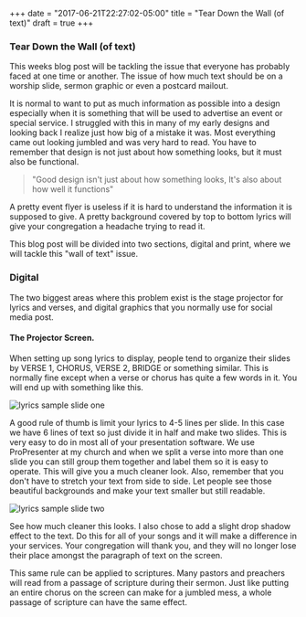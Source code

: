 +++
date = "2017-06-21T22:27:02-05:00"
title = "Tear Down the Wall (of text)"
draft = true
+++

### Tear Down the Wall (of text)

This weeks blog post will be tackling the issue that everyone has probably faced at one time or another. The issue of how much text should be on a worship slide, sermon graphic or even a postcard mailout.

It is normal to want to put as much information as possible into a design especially when it is something that will be used to advertise an event or special service. I struggled with this in many of my early designs and looking back I realize just how big of a mistake it was. Most everything came out looking jumbled and was very hard to read. You have to remember that design is not just about how something looks, but it must also be functional.

>"Good design isn't just about how something looks, It's also about how well it functions"

A pretty event flyer is useless if it is hard to understand the information it is supposed to give. A pretty background covered by top to bottom lyrics will give your congregation a headache trying to read it.

This blog post will be divided into two sections, digital and print, where we will tackle this "wall of text" issue.

### Digital

The two biggest areas where this problem exist is the stage projector for lyrics and verses, and digital graphics that you normally use for social media post.

#### The Projector Screen.

When setting up song lyrics to display, people tend to organize their slides by VERSE 1, CHORUS, VERSE 2, BRIDGE or something similar. This is normally fine except when a verse or chorus has quite a few words in it. You will end up with something like this.

![lyrics sample slide one](img/lyrics1.jpg)

A good rule of thumb is limit your lyrics to 4-5 lines per slide. In this case we have 6 lines of text so just divide it in half and make two slides. This is very easy to do in most all of your presentation software. We use ProPresenter at my church and when we split a verse into more than one slide you can still group them together and label them so it is easy to operate. This will give you a much cleaner look. Also, remember that you don't have to stretch your text from side to side. Let people see those beautiful backgrounds and make your text smaller but still readable.

![lyrics sample slide two](img/lyrics2.jpg)

See how much cleaner this looks. I also chose to add a slight drop shadow effect to the text. Do this for all of your songs and it will make a difference in your services. Your congregation will thank you, and they will no longer lose their place amongst the paragraph of text on the screen.

This same rule can be applied to scriptures. Many pastors and preachers will read from a passage of scripture during their sermon. Just like putting an entire chorus on the screen can make for a jumbled mess, a whole passage of scripture can have the same effect.
